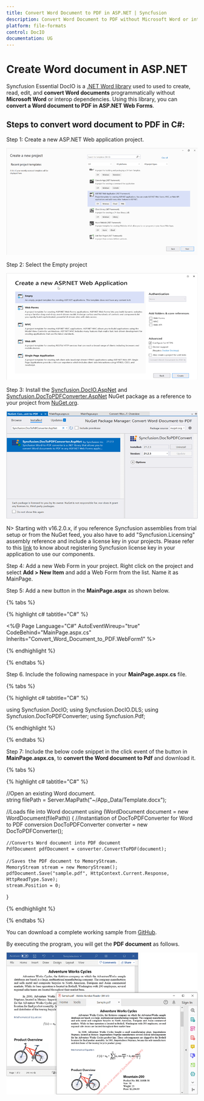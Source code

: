```yaml
---
title: Convert Word Document to PDF in ASP.NET | Syncfusion 
description: Convert Word Document to PDF without Microsoft Word or interop dependencies in ASP.NET application using .NET Word (DocIO) library.
platform: file-formats
control: DocIO
documentation: UG
---
```


# Create Word document in ASP.NET

Syncfusion Essential DocIO is a [.NET Word library](https://www.syncfusion.com/document-processing/word-framework/net/word-library) used to used to create, read, edit, and **convert Word documents** programmatically without **Microsoft Word** or interop dependencies. Using this library, you can **convert a Word document to PDF in ASP.NET Web Forms**.

## Steps to convert word document to PDF in C#:

Step 1: Create a new ASP.NET Web application project.

![Create ASP.NET Web application in Visual Studio](ASP-NET_images/CreateProjectforConversion.png)

Step 2: Select the Empty project

![Create ASP.NET Web application in Visual Studio](ASP-NET_images/ASPNET.png)


Step 3: Install the [Syncfusion.DocIO.AspNet](https://www.nuget.org/packages/Syncfusion.DocIO.AspNet) and [Syncfusion.DocToPDFConverter.AspNet](https://www.nuget.org/packages/Syncfusion.DocToPDFConverter.AspNet) NuGet package as a reference to your project from [NuGet.org](https://www.nuget.org/).

![Install DocIO ASP.NET NuGet package](ASP-NET_images/NugetPackage.png)

N> Starting with v16.2.0.x, if you reference Syncfusion assemblies from trial setup or from the NuGet feed, you also have to add "Syncfusion.Licensing" assembly reference and include a license key in your projects. Please refer to this [link](https://help.syncfusion.com/common/essential-studio/licensing/overview) to know about registering Syncfusion license key in your application to use our components.

Step 4: Add a new Web Form in your project. Right click on the project and select **Add > New Item** and add a Web Form from the list. Name it as MainPage.

Step 5: Add a new button in the **MainPage.aspx** as shown below.

{% tabs %}

{% highlight c# tabtitle="C#" %}

<%@ Page Language="C#" AutoEventWireup="true" CodeBehind="MainPage.aspx.cs" Inherits="Convert_Word_Document_to_PDF.WebForm1" %>

<!DOCTYPE html>

<html xmlns="http://www.w3.org/1999/xhtml">
<head runat="server">
    <title></title>
</head>
<body>
    <form id="form1" runat="server">
        <div>
             <asp:Button ID="Button1" runat="server" Text="Convert Word to PDF" OnClick="OnButtonClicked" />
        </div>
    </form>
</body>
</html>


{% endhighlight %}

{% endtabs %}

Step 6. Include the following namespace in your **MainPage.aspx.cs** file.

{% tabs %}

{% highlight c# tabtitle="C#" %}

using Syncfusion.DocIO;
using Syncfusion.DocIO.DLS;
using Syncfusion.DocToPDFConverter;
using Syncfusion.Pdf;

{% endhighlight %}

{% endtabs %}

Step 7: Include the below code snippet in the click event of the button in **MainPage.aspx.cs**, to **convert the Word document to Pdf** and download it.

{% tabs %}

{% highlight c# tabtitle="C#" %}

//Open an existing Word document.        
string filePath = Server.MapPath("~/App_Data/Template.docx");

//Loads file into Word document
using (WordDocument document = new WordDocument(filePath))
{
    //Instantiation of DocToPDFConverter for Word to PDF conversion
    DocToPDFConverter converter = new DocToPDFConverter();

    //Converts Word document into PDF document
    PdfDocument pdfDocument = converter.ConvertToPDF(document);

    //Saves the PDF document to MemoryStream.
    MemoryStream stream = new MemoryStream();
    pdfDocument.Save("sample.pdf", HttpContext.Current.Response, HttpReadType.Save);                
    stream.Position = 0;
               
}

{% endhighlight %}

{% endtabs %}

You can download a complete working sample from [GitHub](https://github.com/SyncfusionExamples/DocIO-Examples/tree/main/Getting-Started/ASP.NET-Core).

By executing the program, you will get the **PDF document** as follows.

![Output PDF document in ASP.NET ](ASP-NET-MVC_images/OutputImage.png)

